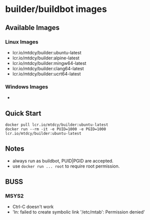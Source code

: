# builder/buildbot images

## Available Images

### Linux Images

- lcr.io/mtdcy/builder:ubuntu-latest
- lcr.io/mtdcy/builder:alpine-latest
- lcr.io/mtdcy/builder:mingw64-latest
- lcr.io/mtdcy/builder:clang64-latest
- lcr.io/mtdcy/builder:ucrt64-latest

### Windows Images

-

## Quick Start

```shell
docker pull lcr.io/mtdcy/builder:ubuntu-latest
docker run --rm -it -e PUID=1000 -e PGID=1000 lcr.io/mtdcy/builder:ubuntu-latest
```

## Notes

- always run as buildbot, PUID|PGID are accepted.
- use `docker run ... root` to require root permission.

## BUSS

### MSYS2

- Ctrl-C doesn't work
- 'ln: failed to create symbolic link '/etc/mtab': Permission denied'
